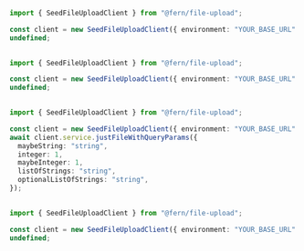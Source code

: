 ```typescript
import { SeedFileUploadClient } from "@fern/file-upload";

const client = new SeedFileUploadClient({ environment: "YOUR_BASE_URL" });
undefined;
 
```                        


```typescript
import { SeedFileUploadClient } from "@fern/file-upload";

const client = new SeedFileUploadClient({ environment: "YOUR_BASE_URL" });
undefined;
 
```                        


```typescript
import { SeedFileUploadClient } from "@fern/file-upload";

const client = new SeedFileUploadClient({ environment: "YOUR_BASE_URL" });
await client.service.justFileWithQueryParams({
  maybeString: "string",
  integer: 1,
  maybeInteger: 1,
  listOfStrings: "string",
  optionalListOfStrings: "string",
});
 
```                        


```typescript
import { SeedFileUploadClient } from "@fern/file-upload";

const client = new SeedFileUploadClient({ environment: "YOUR_BASE_URL" });
undefined;
 
```                        


